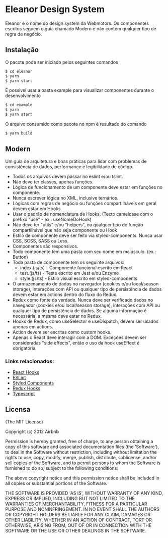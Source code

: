 # Eleanor Design System

Eleanor é o nome do design system da Webmotors. Os componentes escritos seguem o guia chamado Modern e não contem qualquer tipo de regra de negócio.

## Instalação

O pacote pode ser iniciado pelos seguintes comandos
```sh
$ cd eleanor
$ yarn
$ yarn start
```
É possível usar a pasta example para visualizar componentes durante o desenvolvimento
```sh
$ cd example
$ yarn
$ yarn start
```
O arquivo consumido como pacote no npm é resultado do comando

```sh
$ yarn build
```


## Modern

Um guia de arquitetura e boas práticas para lidar com problemas de consistência de dados, performance e legibilidade de código.


* Todos os arquivos devem passar no eslint e/ou tslint.
* Não deve ter classes, apenas funções.
* Lógica de funcionamento de um componente deve estar em funções no componente.
*  Nunca escrever lógica no XML, inclusive ternários.
*  Lógicas com regras de negócio ou funções compartilháveis em geral devem estar em Hooks
*  Usar o padrão de nomenclatura de Hooks. (Texto camelcase com o prefixo "use" - ex.: useNomeDoHook)
*  Não deve ter "utils" e/ou "helpers", ou qualquer tipo de função compartilhável que não seja componente ou Hook
*  Estilo de componente deve ser feito via styled-components. Nunca usar CSS, SCSS, SASS ou Less.
*  Componentes são responsivos.
*  Todo componente tem uma pasta com seu nome em maiúsculo. (ex.: Button)
*  Toda pasta de componente tem os seguinte arquivos:
    *  index.(js/ts) - Componente funcional escrito em React
    *  test.(js/ts)  - Teste escrito em Jest e/ou Enzyme
    *  style.(js/ts) - Estilo visual escrito em styled-components
*  O armazenamento de dados no navegador (cookies e/ou local/season storage), interações com API ou qualquer tipo de persistência de dados devem estar em actions dentro do fluxo do Redux.
*  Redux como fonte da verdade. Nunca deve ser verificado dados no navegador (cookies e/ou local/season storage), interações com API ou qualquer tipo de persistência de dados. Se alguma informação é necessária, a mesma deve estar no Redux.
*  Hooks de Redux, como useSelector e useDispatch, devem ser usados apenas em actions.
*  Action devem ser escritas como custom hooks.
*  Apenas o React deve interagir com a DOM. Exceções devem ser consideradas "side effects", então o uso da hook useEffect é obrigatória.

### Links relacionados:

* [React Hooks]
* [ESLint]
* [Styled Components]
* [Redux Hooks]
* [Typescript]

## Licensa
(The MIT License)

Copyright (c) 2012 Airbnb

Permission is hereby granted, free of charge, to any person obtaining a copy of this software and associated documentation files (the 'Software'), to deal in the Software without restriction, including without limitation the rights to use, copy, modify, merge, publish, distribute, sublicense, and/or sell copies of the Software, and to permit persons to whom the Software is furnished to do so, subject to the following conditions:

The above copyright notice and this permission notice shall be included in all copies or substantial portions of the Software.

THE SOFTWARE IS PROVIDED 'AS IS', WITHOUT WARRANTY OF ANY KIND, EXPRESS OR IMPLIED, INCLUDING BUT NOT LIMITED TO THE WARRANTIES OF MERCHANTABILITY, FITNESS FOR A PARTICULAR PURPOSE AND NONINFRINGEMENT. IN NO EVENT SHALL THE AUTHORS OR COPYRIGHT HOLDERS BE LIABLE FOR ANY CLAIM, DAMAGES OR OTHER LIABILITY, WHETHER IN AN ACTION OF CONTRACT, TORT OR OTHERWISE, ARISING FROM, OUT OF OR IN CONNECTION WITH THE SOFTWARE OR THE USE OR OTHER DEALINGS IN THE SOFTWARE.

[React Hooks]: <https://pt-br.reactjs.org/docs/hooks-intro.html>
[ESLint]: <https://eslint.org/docs/rules/>
[Styled Components]: <https://styled-components.com/>
[Redux Hooks]: <https://react-redux.js.org/next/api/hooks>
[Typescript]: <https://typescriptlang.org/>
